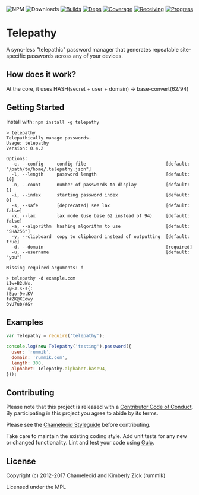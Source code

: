 ![NPM][]
![Downloads][]
[![Builds][]][travis]
[![Deps][]][gemnasium]
[![Coverage][]][coveralls]
[![Receiving][]][liberapay]
[![Progress][]][liberapay]

Telepathy
=========
A sync-less "telepathic" password manager that generates repeatable
site-specific passwords across any of your devices.

[Builds]: http://img.shields.io/travis-ci/chameleoid/telepathy.svg "Build Status"
[travis]: https://travis-ci.org/chameleoid/telepathy
[Deps]: https://img.shields.io/gemnasium/chameleoid/telepathy.svg "Dependency Status"
[gemnasium]: https://gemnasium.com/chameleoid/telepathy
[Coverage]: https://coveralls.io/repos/github/chameleoid/telepathy/badge.svg?branch=master
[coveralls]: https://coveralls.io/github/chameleoid/telepathy?branch=master
[Downloads]: https://img.shields.io/npm/dt/telepathy.svg
[NPM]: https://img.shields.io/npm/v/telepathy.svg
[Receiving]: https://img.shields.io/liberapay/receives/chameleoid.svg "Liberapay Receiving"
[Progress]: https://img.shields.io/liberapay/goal/chameleoid.svg "Liberapay Goal Progress"
[liberapay]: https://liberapay.com/chameleoid


## How does it work?
At the core, it uses HASH(secret + user + domain) -> base-convert(62/94)


## Getting Started
Install with: `npm install -g telepathy`

```
> telepathy
Telepathically manage passwords.
Usage: telepathy
Version: 0.4.2

Options:
  -c, --config     config file                              [default: "/path/to/home/.telepathy.json"]
  -l, --length     password length                          [default: 10]
  -n, --count      number of passwords to display           [default: 1]
  -i, --index      starting password index                  [default: 0]
  -s, --safe       [deprecated] see lax                     [default: false]
  -x, --lax        lax mode (use base 62 instead of 94)     [default: false]
  -a, --algorithm  hashing algorithm to use                 [default: "SHA256"]
  -y, --clipboard  copy to clipboard instead of outputting  [default: true]
  -d, --domain                                              [required]
  -u, --username                                            [default: "you"]

Missing required arguments: d

```

```
> telepathy -d example.com
iIw+B2uWs,
u@FJ.K-s{:
(Eqo-9w.KV
f#2K@XEowy
0vU7ub/#&+
```


## Examples
```javascript
var Telepathy = require('telepathy');

console.log(new Telepathy('testing').password({
  user: 'rummik',
  domain: 'rummik.com',
  length: 300,
  alphabet: Telepathy.alphabet.base94,
}));
```


## Contributing
Please note that this project is released with a
[Contributor Code of Conduct][]. By participating in this project you agree to
abide by its terms.

Please see the [Chameleoid Styleguide][] before contributing.

Take care to maintain the existing coding style.  Add unit tests for any new or
changed functionality.  Lint and test your code using [Gulp][].

[Contributor Code of Conduct]: http://www.chameleoid.com/conduct
[Chameleoid Styleguide]: https://github.com/chameleoid/style
[Gulp]: http://gulpjs.com/


## License
Copyright (c) 2012-2017 Chameleoid and Kimberly Zick (rummik)

Licensed under the MPL
